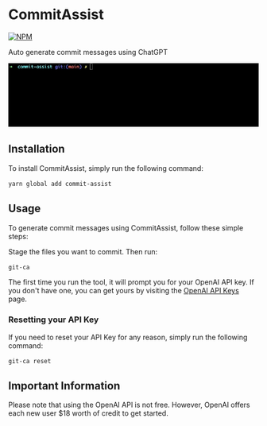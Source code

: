 # CommitAssist

[![NPM](https://img.shields.io/npm/v/commit-assist.svg)](https://www.npmjs.com/package/commit-assist)

Auto generate commit messages using ChatGPT

![Preview](https://raw.githubusercontent.com/dejorrit/commit-assist/main/preview.gif)

## Installation

To install CommitAssist, simply run the following command:

```bash
yarn global add commit-assist
```

## Usage

To generate commit messages using CommitAssist, follow these simple steps:

Stage the files you want to commit. Then run:

```bash
git-ca
```

The first time you run the tool, it will prompt you for your OpenAI API key. If you don't have one, you can get yours by visiting the [OpenAI API Keys](https://platform.openai.com/account/api-keys) page.

### Resetting your API Key

If you need to reset your API Key for any reason, simply run the following command:

```bash
git-ca reset
```

## Important Information

Please note that using the OpenAI API is not free. However, OpenAI offers each new user $18 worth of credit to get started.
